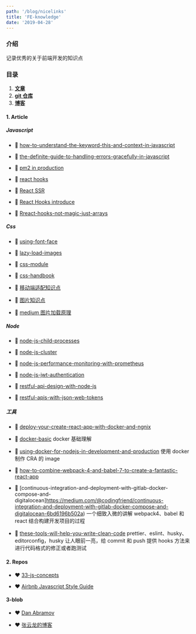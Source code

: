 ```yaml
---
path: '/blog/nicelinks'
title: 'FE-knowledge'
date: '2019-04-28'
---
```


### 介绍

记录优秀的关于前端开发的知识点

### 目录

1. **[文章](#1.Article)**
2. **[git 仓库](#2-repos)**
3. **[博客](#3-blob)**

#### 1. Article

##### Javascript

- 📜 [how-to-understand-the-keyword-this-and-context-in-javascript](https://medium.freecodecamp.org/how-to-understand-the-keyword-this-and-context-in-javascript-cd624c6b74b8)

- 📜 [the-definite-guide-to-handling-errors-gracefully-in-javascript](https://levelup.gitconnected.com/the-definite-guide-to-handling-errors-gracefully-in-javascript-58424d9c60e6)

- 📜 [pm2 in production](https://medium.freecodecamp.org/you-should-never-ever-run-directly-against-node-js-in-production-maybe-7fdfaed51ec6)

- 📜 [react hooks](https://www.netlify.com/blog/2019/03/11/deep-dive-how-do-react-hooks-really-work/)
- 📜 [React SSR](https://medium.com/better-programming/demystifying-reacts-server-side-render-de335d408fe4)

- 📜 [React Hooks introduce](https://www.netlify.com/blog/2019/03/11/deep-dive-how-do-react-hooks-really-work/?source=post_page---------------------------)

- 📜 [Rreact-hooks-not-magic-just-arrays](https://medium.com/@ryardley/react-hooks-not-magic-just-arrays-cd4f1857236e)

##### Css

- 📜 [using-font-face](https://css-tricks.com/snippets/css/using-font-face/)
- 📜 [lazy-load-images](https://www.sitepoint.com/five-techniques-lazy-load-images-website-performance/)

- 📜 [css-module](https://css-tricks.com/css-modules-part-1-need)

- 📜 [css-handbook](https://medium.freecodecamp.org/the-css-handbook-a-handy-guide-to-css-for-developers-b56695917d11)

- 📜 [移动端适配知识点](https://segmentfault.com/a/1190000019207842#articleHeader6)

- 📜 [图片知识点](https://segmentfault.com/a/1190000019231550)
- 📜 [medium 图片加载原理](https://jmperezperez.com/medium-image-progressive-loading-placeholder/)

##### Node

- 📜 [node-js-child-processes](https://medium.freecodecamp.org/node-js-child-processes-everything-you-need-to-know-e69498fe970a)

- 📜 [node-js-cluster](https://medium.freecodecamp.org/scaling-node-js-applications-8492bd8afadc)

- 📜 [node-js-performance-monitoring-with-prometheus](https://medium.com/the-node-js-collection/node-js-performance-monitoring-with-prometheus-c3d50c2d5608)

- 📜 [node-js-jwt-authentication](https://medium.com/dev-bits/a-guide-for-adding-jwt-token-based-authentication-to-your-single-page-nodejs-applications-c403f7cf04f4)

- 📜 [restful-api-design-with-node-js](https://hackernoon.com/restful-api-design-with-node-js-26ccf66eab09)

- 📜 [restful-apis-with-json-web-tokens](https://medium.freecodecamp.org/securing-node-js-restful-apis-with-json-web-tokens-9f811a92bb52)

##### 工具

- 📜 [deploy-your-create-react-app-with-docker-and-ngnix](https://medium.com/yld-engineering-blog/deploy-your-create-react-app-with-docker-and-ngnix-653e94ffb537)

- 📜 [docker-basic](http://dockone.io/article/8870)
  docker 基础理解

- 📜 [using-docker-for-nodejs-in-development-and-production](https://dev.to/alex_barashkov/using-docker-for-nodejs-in-development-and-production-3cgp)
  使用 docker 制作 CRA 的 image

- 📜 [how-to-combine-webpack-4-and-babel-7-to-create-a-fantastic-react-app](https://medium.freecodecamp.org/how-to-combine-webpack-4-and-babel-7-to-create-a-fantastic-react-app-845797e036ff)

- 📜 [continuous-integration-and-deployment-with-gitlab-docker-compose-and-digitalocean]https://medium.com/@codingfriend/continuous-integration-and-deployment-with-gitlab-docker-compose-and-digitalocean-6bd6196b502a)
  一个细致入微的讲解 webpack4、babel 和 react 结合构建开发项目的过程

- 📜 [these-tools-will-help-you-write-clean-code](https://medium.freecodecamp.org/these-tools-will-help-you-write-clean-code-da4b5401f68e)
  prettier、eslint、husky、editorconfig，husky 让人眼前一亮，给 commit 和 push 提供 hooks 方法来进行代码格式的修正或者跑测试

#### 2. Repos

- ❤️ [33-js-concepts](https://github.com/leonardomso/33-js-concepts)

- ❤️ [Airbnb Javascript Style Guide](https://github.com/airbnb/javascript)

#### 3-blob

- ❤️ [Dan Abramov](https://overreacted.io)

- ❤️ [张云龙的博客](https://github.com/fouber/blog)
